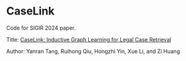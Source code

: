 # CaseLink
Code for SIGIR 2024 paper.

Title: [CaseLink: Inductive Graph Learning for Legal Case Retrieval](https://arxiv.org/abs/2403.17780)

Author: Yanran Tang, Ruihong Qiu, Hongzhi Yin, Xue Li, and Zi Huang